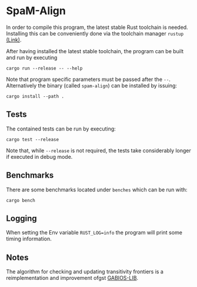 # SpaM-Align

In order to compile this program, the latest stable Rust toolchain is needed. Installing this can be conveniently done via the toolchain manager `rustup` [(Link)](https://rustup.rs/).  

After having installed the latest stable toolchain, the program can be built and run by executing
```
cargo run --release -- --help
```

Note that program specific parameters must be passed after the `--`.  
Alternatively the binary (called `spam-align`) can be installed by issuing:
```
cargo install --path .
```

## Tests

The contained tests can be run by executing:
```
cargo test --release
```
Note that, while `--release` is not required, the tests take considerably longer if executed in debug mode.


## Benchmarks

There are some benchmarks located under `benches` which can be run with:
```
cargo bench
``` 

## Logging

When setting the Env variable `RUST_LOG=info` the program will print some timing information.


## Notes
The algorithm for checking and updating transitivity frontiers is a reimplementation and improvement ofgst
 [GABIOS-LIB](gobics.de/burkhard/papers/jobim.pdf).  
